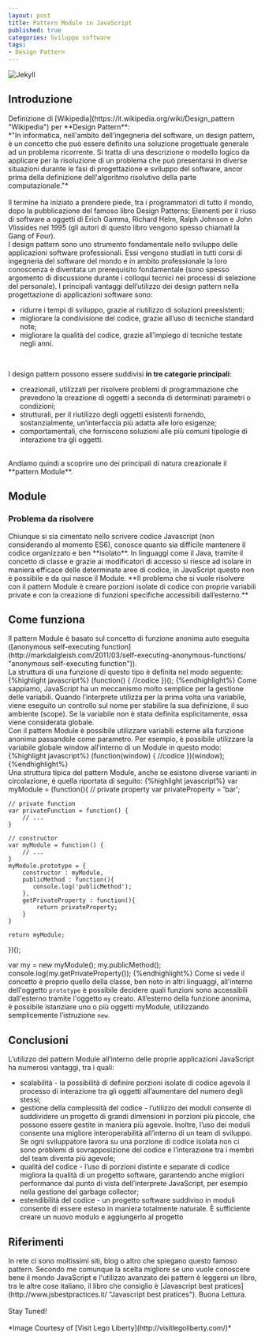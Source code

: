 ```yaml
---
layout: post
title: Pattern Module in JavaScript
published: true
categories: Sviluppo software
tags:
- Design Pattern
---
```

![Jekyll]({{site.baseurl}}/assets/lego.png)
<h2>Introduzione</h2>
Definizione di [Wikipedia](https://it.wikipedia.org/wiki/Design_pattern "Wikipedia") per **Design Pattern**: <br/>
*"In informatica, nell'ambito dell'ingegneria del software, un design pattern, è un concetto che può essere definito una soluzione progettuale generale ad un problema ricorrente. Si tratta di una descrizione o modello logico da applicare per la risoluzione di un problema che può presentarsi in diverse situazioni durante le fasi di progettazione e sviluppo del software, ancor prima della definizione dell'algoritmo risolutivo della parte computazionale."*
<!--more-->
<br/><br/>
Il termine ha iniziato a prendere piede, tra i programmatori di tutto il mondo, dopo la pubblicazione del famoso libro Design Patterns: Elementi per il riuso di software a oggetti di Erich Gamma, Richard Helm, Ralph Johnson e John Vlissides nel 1995 (gli autori di questo libro vengono spesso chiamati la Gang of Four).<br/>
I design pattern sono uno strumento fondamentale nello sviluppo delle applicazioni software professionali. Essi vengono studiati in tutti corsi di ingegneria del software del mondo e in ambito professionale la loro conoscenza è diventata un prerequisito fondamentale (sono spesso argomento di discussione durante i colloqui tecnici nei processi di selezione del personale). I principali vantaggi dell’utilizzo dei design pattern nella progettazione di applicazioni software sono:<br/>

- ridurre i tempi di sviluppo, grazie al riutilizzo di soluzioni preesistenti;
- migliorare la condivisione del codice, grazie all’uso di tecniche standard note;
- migliorare la qualità del codice, grazie all’impiego di tecniche testate negli anni.

<br/>

I design pattern possono essere suddivisi **in tre categorie principali**:<br/>
- creazionali, utilizzati per risolvere problemi di programmazione che prevedono la creazione di oggetti a seconda di determinati parametri o condizioni;
- strutturali, per il riutilizzo degli oggetti esistenti fornendo, sostanzialmente, un’interfaccia più adatta alle loro esigenze;
- comportamentali, che forniscono soluzioni alle più comuni tipologie di interazione tra gli oggetti.
<br/>
Andiamo quindi a scoprire uno dei principali di natura creazionale il **pattern Module**.

<h2>Module</h2>
<h3>Problema da risolvere</h3>
Chiunque si sia cimentato nello scrivere codice Javascript (non considerando al momento ES6), conosce quanto sia difficile mantenere il codice organizzato e ben **isolato**. In linguaggi come il Java, tramite il concetto di classe e grazie ai modificatori di accesso si riesce ad isolare in maniera efficace delle determinate aree di codice, in JavaScript questo non è possibile e da qui nasce il Module.
**Il problema che si vuole risolvere con il pattern Module è creare porzioni isolate di codice con proprie variabili private e con la creazione di funzioni specifiche accessibili dall’esterno.**
<h2>Come funziona</h2>
Il pattern Module è basato sul concetto di funzione anonima auto eseguita ([anonymous self-executing function](http://markdalgleish.com/2011/03/self-executing-anonymous-functions/ "anonymous self-executing function")).
<br/>
La struttura di una funzione di questo tipo è definita nel modo seguente:
{%highlight javascript%}
(function() {
  //codice
})();
{%endhighlight%}
Come sappiamo, JavaScript ha un meccanismo molto semplice per la gestione delle variabili. Quando l’interprete utilizza per la prima volta una variabile, viene eseguito un controllo sul nome per stabilire la sua definizione, il suo ambiente (scope). Se la variabile non è stata definita esplicitamente, essa viene considerata globale.
<br/>
Con il pattern Module è possibile utilizzare variabili esterne alla funzione anonima passandole come parametro. Per esempio, è possibile utilizzare la variabile globale window all’interno di un Module in questo modo:
{%highlight javascript%}
(function(window) {
   //codice
})(window);
{%endhighlight%}
<br/>
Una struttura tipica del pattern Module, anche se esistono diverse varianti in circolazione, è quella riportata di seguito:
{%highlight javascript%}
var myModule = (function(){
    // private property
    var privateProperty = 'bar';

    // private function
    var privateFunction = function() {
        // ...
    }

    // constructor
    var myModule = function() {
        // ...
    }
    myModule.prototype = {
        constructor : myModule,
        publicMethod : function(){
           console.log('publicMethod');
        },
        getPrivateProperty : function(){
            return privateProperty;
        }
    }

    return myModule;
})();

var my = new myModule();
my.publicMethod();
console.log(my.getPrivateProperty());
{%endhighlight%}
Come si vede il concetto è proprio quello della classe, ben noto in altri linguaggi, all'interno dell'oggetto `prototype` è possibile decidere quali funzioni sono accessibili dall'esterno tramite l'oggetto `my` creato.
All’esterno della funzione anonima, è possibile istanziare uno o più oggetti myModule, utilizzando semplicemente l’istruzione `new`.

<h2>Conclusioni</h2>
L’utilizzo del pattern Module all’interno delle proprie applicazioni JavaScript ha numerosi vantaggi, tra i quali:

- scalabilità - la possibilità di definire porzioni isolate di codice agevola il processo di interazione tra gli oggetti all’aumentare del numero degli stessi;
- gestione della complessità del codice - l’utilizzo dei moduli consente di suddividere un progetto di grandi dimensioni in porzioni più piccole, che possono essere gestite in maniera più agevole. Inoltre, l’uso dei moduli consente una migliore interoperabilità all’interno di un team di sviluppo. Se ogni sviluppatore lavora su una porzione di codice isolata non ci sono problemi di sovrapposizione del codice e l’interazione tra i membri del team diventa più agevole;
- qualità del codice - l’uso di porzioni distinte e separate di codice migliora la qualità di un progetto software, garantendo anche migliori performance dal punto di vista dell’interprete JavaScript, per esempio nella gestione del garbage collector;
- estendibilità del codice - un progetto software suddiviso in moduli consente di essere esteso in maniera totalmente naturale. È sufficiente creare un nuovo modulo e aggiungerlo al progetto

<h2>Riferimenti</h2>
In rete ci sono moltissimi siti, blog o altro che spiegano questo famoso pattern. Secondo me comunque la scelta migliore se uno vuole conoscere bene il mondo JavaScript e l'utilizzo avanzato dei pattern è leggersi un libro, tra le altre cose italiano, il libro che consiglio è [Javascript best pratices](http://www.jsbestpractices.it/ "Javascript best pratices").
Buona Lettura.
<br/>
<br/>
Stay Tuned!
<br/>
<br/>
*Image Courtesy of [Visit Lego Liberty](http://visitlegoliberty.com/)*